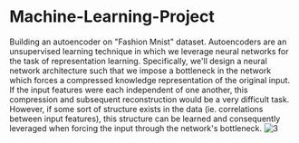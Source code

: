 # Machine-Learning-Project
Building an autoencoder on "Fashion Mnist" dataset.
Autoencoders are an unsupervised learning technique in which we leverage neural networks for the task of representation learning. Specifically, we'll design a neural network architecture such that we impose a bottleneck in the network which forces a compressed knowledge representation of the original input. If the input features were each independent of one another, this compression and subsequent reconstruction would be a very difficult task. However, if some sort of structure exists in the data (ie. correlations between input features), this structure can be learned and consequently leveraged when forcing the input through the network's bottleneck.
![3](https://user-images.githubusercontent.com/19623678/153469206-414c59f1-b78d-4a90-b986-cea1fd38da73.png)
